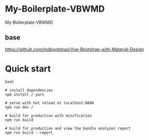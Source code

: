 # My-Boilerplate-VBWMD
My-Boilerplate-VBWMD


## base
https://github.com/mdbootstrap/Vue-Bootstrap-with-Material-Design


# Quick start
``` 
bash

# install dependencies
npm install / yarn

# serve with hot reload at localhost:8080
npm run dev /

# build for production with minification
npm run build

# build for production and view the bundle analyzer report
npm run build --report
```
